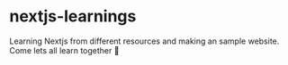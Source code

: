 # nextjs-learnings
Learning Nextjs from different resources and making an sample website. Come lets all learn together 🤑
